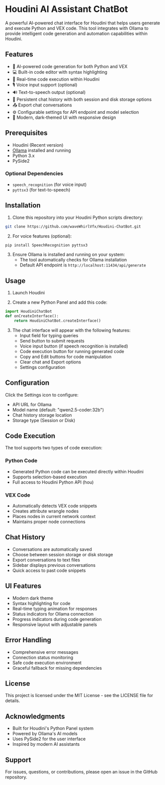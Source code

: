 # Houdini AI Assistant ChatBot

A powerful AI-powered chat interface for Houdini that helps users generate and execute Python and VEX code. This tool integrates with Ollama to provide intelligent code generation and automation capabilities within Houdini.

## Features

- 🤖 AI-powered code generation for both Python and VEX
- 💻 Built-in code editor with syntax highlighting
- 🔄 Real-time code execution within Houdini
- 🎙️ Voice input support (optional)
- 🔊 Text-to-speech output (optional)
- 💾 Persistent chat history with both session and disk storage options
- 📤 Export chat conversations
- ⚙️ Configurable settings for API endpoint and model selection
- 🎨 Modern, dark-themed UI with responsive design

## Prerequisites

- Houdini (Recent version)
- [Ollama](https://ollama.ai/) installed and running
- Python 3.x
- PySide2

### Optional Dependencies
- `speech_recognition` (for voice input)
- `pyttsx3` (for text-to-speech)

## Installation

1. Clone this repository into your Houdini Python scripts directory:
```bash
git clone https://github.com/waveWhirlVfx/Houdini-ChatBot.git
```
2. For voice features (optional):
```bash
pip install SpeechRecognition pyttsx3
```

3. Ensure Ollama is installed and running on your system:
   - The tool automatically checks for Ollama installation
   - Default API endpoint is `http://localhost:11434/api/generate`

## Usage

1. Launch Houdini

2. Create a new Python Panel and add this code:
```python
import HoudiniChatBot
def onCreateInterface():
    return HoudiniChatBot.createInterface()
```

3. The chat interface will appear with the following features:
   - Input field for typing queries
   - Send button to submit requests
   - Voice input button (if speech recognition is installed)
   - Code execution button for running generated code
   - Copy and Edit buttons for code manipulation
   - Clear chat and Export options
   - Settings configuration

## Configuration

Click the Settings icon to configure:
- API URL for Ollama
- Model name (default: "qwen2.5-coder:32b")
- Chat history storage location
- Storage type (Session or Disk)

## Code Execution

The tool supports two types of code execution:

### Python Code
- Generated Python code can be executed directly within Houdini
- Supports selection-based execution
- Full access to Houdini Python API (hou)

### VEX Code
- Automatically detects VEX code snippets
- Creates attribute wrangle nodes
- Places nodes in current network context
- Maintains proper node connections

## Chat History

- Conversations are automatically saved
- Choose between session storage or disk storage
- Export conversations to text files
- Sidebar displays previous conversations
- Quick access to past code snippets

## UI Features

- Modern dark theme
- Syntax highlighting for code
- Real-time typing animation for responses
- Status indicators for Ollama connection
- Progress indicators during code generation
- Responsive layout with adjustable panels

## Error Handling

- Comprehensive error messages
- Connection status monitoring
- Safe code execution environment
- Graceful fallback for missing dependencies

## License

This project is licensed under the MIT License - see the LICENSE file for details.

## Acknowledgments

- Built for Houdini's Python Panel system
- Powered by Ollama's AI models
- Uses PySide2 for the user interface
- Inspired by modern AI assistants

## Support

For issues, questions, or contributions, please open an issue in the GitHub repository.
